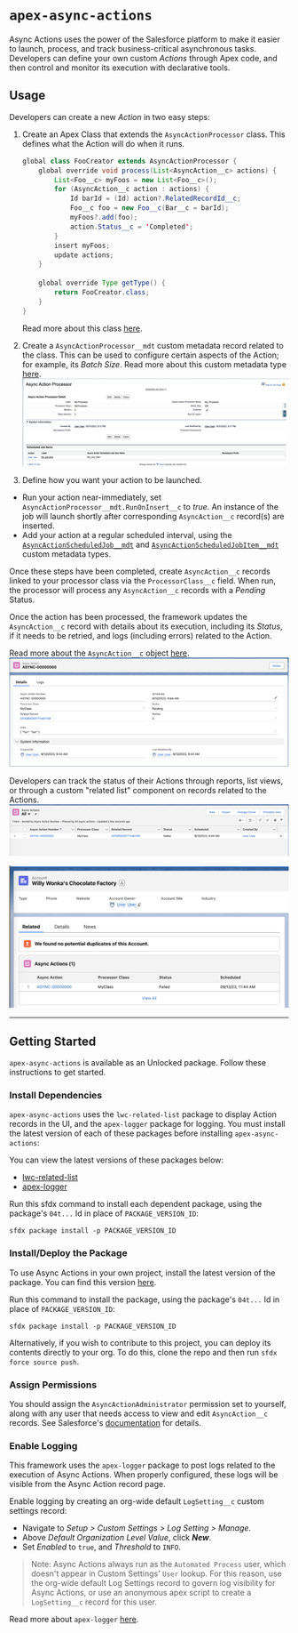 # `apex-async-actions`

Async Actions uses the power of the Salesforce platform to make it easier to launch, process, and track business-critical asynchronous tasks. Developers can define your own custom _Actions_ through Apex code, and then control and monitor its execution with declarative tools.

## **Usage**

Developers can create a new _Action_ in two easy steps:

1. Create an Apex Class that extends the `AsyncActionProcessor` class. This defines what the Action will do when it runs.

    ```java
    global class FooCreator extends AsyncActionProcessor {
        global override void process(List<AsyncAction__c> actions) {
            List<Foo__c> myFoos = new List<Foo__c>();
            for (AsyncAction__c action : actions) {
                Id barId = (Id) action?.RelatedRecordId__c;
                Foo__c foo = new Foo__c(Bar__c = barId);
                myFoos?.add(foo);
                action.Status__c = 'Completed';
            }
            insert myFoos;
            update actions;
        }

        global override Type getType() {
            return FooCreator.class;
        }
    }
    ```

    Read more about this class [here](/docs/ASYNCACTIONPROCESSOR.md).

2. Create a `AsyncActionProcessor__mdt` custom metadata record related to the class. This can be used to configure certain aspects of the Action; for example, its _Batch Size_. Read more about this custom metadata type [here](/docs/PROCESSORSETTINGS.md).
   ![An AsyncActionProcessor__mdt Record](/media/sample_processor_config.png)

3. Define how you want your action to be launched.

-   Run your action near-immediately, set `AsyncActionProcessor__mdt.RunOnInsert__c` to _true_. An instance of the job will launch shortly after corresponding `AsyncAction__c` record(s) are inserted.
-   Add your action at a regular scheduled interval, using the [`AsyncActionScheduledJob__mdt`](/docs/SCHEDULEDJOBSETTINGS.md) and [`AsyncActionScheduledJobItem__mdt`](/docs/SCHEDULEDJOBITEMSETTINGS.md) custom metadata types.

Once these steps have been completed, create `AsyncAction__c` records linked to your processor class via the `ProcessorClass__c` field. When run, the processor will process any `AsyncAction__c` records with a _Pending_ Status.

Once the action has been processed, the framework updates the `AsyncAction__c` record with details about its execution, including its _Status_, if it needs to be retried, and logs (including errors) related to the Action.

Read more about the `AsyncAction__c` object [here](/docs/ASYNCACTIONOBJECT.md).
![An AsyncAction__c record](/media/sample_async_action.png)

Developers can track the status of their Actions through reports, list views, or through a custom "related list" component on records related to the Actions.
![Async Action List View](/media/list_view.png)

![The Async Action Related List Component](/media/related_list.png)

---

## **Getting Started**

`apex-async-actions` is available as an Unlocked package. Follow these instructions to get started.

### Install Dependencies

`apex-async-actions` uses the `lwc-related-list` package to display Action records in the UI, and the `apex-logger` package for logging.
You must install the latest version of each of these packages before installing `apex-async-actions`:

You can view the latest versions of these packages below:

-   [lwc-related-list](https://github.com/jasonsiders/lwc-related-list/releases/latest)
-   [apex-logger](https://github.com/jasonsiders/apex-logger/releases/latest)

Run this sfdx command to install each dependent package, using the package's `04t...` Id in place of `PACKAGE_VERSION_ID`:

```
sfdx package install -p PACKAGE_VERSION_ID
```

### Install/Deploy the Package

To use Async Actions in your own project, install the latest version of the package. You can find this version [here](https://github.com/jasonsiders/apex-async-actions/releases/latest).

Run this command to install the package, using the package's `04t...` Id in place of `PACKAGE_VERSION_ID`:

```
sfdx package install -p PACKAGE_VERSION_ID
```

Alternatively, if you wish to contribute to this project, you can deploy its contents directly to your org. To do this, clone the repo and then run `sfdx force source push`.

### Assign Permissions

You should assign the `AsyncActionAdministrator` permission set to yourself, along with any user that needs access to view and edit `AsyncAction__c` records. See Salesforce's [documentation](https://help.salesforce.com/s/articleView?id=sf.perm_sets_mass_assign.htm&type=5) for details.

### Enable Logging

This framework uses the `apex-logger` package to post logs related to the execution of Async Actions. When properly configured, these logs will be visible from the Async Action record page.

Enable logging by creating an org-wide default `LogSetting__c` custom settings record:

-   Navigate to _Setup > Custom Settings > Log Setting > Manage_.
-   Above _Default Organization Level Value_, click **_New_**.
-   Set _Enabled_ to `true`, and _Threshold_ to `INFO`.

> Note: Async Actions always run as the `Automated Process` user, which doesn't appear in Custom Settings' `User` lookup. For this reason, use the org-wide default Log Settings record to govern log visibility for Async Actions, or use an anonymous apex script to create a `LogSetting__c` record for this user.

Read more about `apex-logger` [here](https://github.com/jasonsiders/apex-logger).
